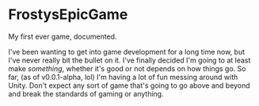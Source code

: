 # FrostysEpicGame
My first ever game, documented.

I've been wanting to get into game development for a long time now, but I've never really bit the bullet on it. I've finally decided I'm going to at least make *something*, whether it's good or not depends on how things go. So far, (as of v0.0.1-alpha, lol) I'm having a lot of fun messing around with Unity. Don't expect any sort of game that's going to go above and beyond and break the standards of gaming or anything.
